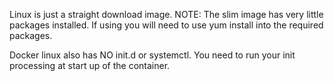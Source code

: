 Linux is just a straight download image.
NOTE: The slim image has very little packages installed. If using you will need to use yum install into the required packages.

Docker linux also has NO init.d or systemctl. You need to run your init processing at start up of the container.
